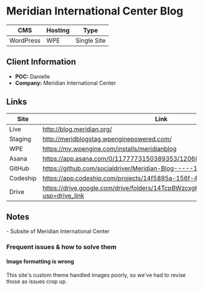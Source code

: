 # Meridian International Center Blog
| CMS | Hosting     | Type |
|-----|-----|-----|
| WordPress | WPE | Single Site |

## Client Information
- **POC:** Danielle
- **Company:** Meridian International Center

 ## Links
| Site     | Link |
|----------|-----|
| Live | http://blog.meridian.org/ |
| Staging | http://meridblogstag.wpenginepowered.com/ |
| WPE | https://my.wpengine.com/installs/meridianblog |
| Asana | https://app.asana.com/0/1177773150389353/1206853419976720/f|
| GitHub | https://github.com/socialdriver/Meridian-Blog-----1001 |
| Codeship | https://app.codeship.com/projects/14f5895a-156f-453e-97a4-6682baf794cb |
| Drive | https://drive.google.com/drive/folders/14TcpBWzcxgKJ6Ig981sg_g8fwo4RWdQo?usp=drive_link |


<h2>Notes</h2>
- Subsite of Meridian International Center
 
<h3>Frequent issues & how to solve them</h3>

<h4>Image formatting is wrong</h4>
<p>This site's custom theme handled images poorly, so we've had to revise those as issues crop up.</p>

<h4></h4>